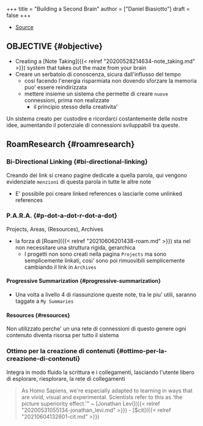 +++
title = "Building a Second Brain"
author = ["Daniel Biasiotto"]
draft = false
+++

-   [Source](https://www.reddit.com/r/RoamResearch/comments/eho7de/building_a_second_brain_in_roamand_why_you_might/)


## OBJECTIVE {#objective}

-   Creating a [Note Taking]({{< relref "20200528214634-note_taking.md" >}}) system that takes out the maze from your brain
-   Creare un serbatoio di conoscenza, sicura dall'influsso del tempo
    -   cosi facendo l'energia risparmiata non dovendo sforzare la memoria puo' essere reindirizzata
    -   mettere insieme un sistema che permette di creare `nuove` connessioni, prima non realizzate
        -   il principio stesso della creativita'

Un sistema creato per custodire e ricordarci costantemente delle nostre idee, aumentando il potenziale di connessioni sviluppabili tra queste.


## RoamResearch {#roamresearch}


### Bi-Directional Linking {#bi-directional-linking}

Creando dei link si creano pagine dedicate a quella parola, qui vengono evidenziate `menzioni` di questa parola in tutte le altre note

-   E' possibile poi creare linked references o lasciarle come unlinked references


### P.A.R.A. {#p-dot-a-dot-r-dot-a-dot}

Projects, Areas, (Resources), Archives

-   la forza di [Roam]({{< relref "20210606201438-roam.md" >}}) sta nel non necessitare una struttura rigida, gerarchica
    -   I progetti non sono creati nella pagina `Projects` ma sono semplicemente linkati, cosi' sono poi rimuovibili semplicemente cambiando il link in `Archives`


#### Progressive Summarization {#progressive-summarization}

-   Una volta a livello 4 di riassunzione queste note, tra le piu' utili, saranno taggate a `My Summaries`


#### Resources {#resources}

Non utilizzato perche' un una rete di connessioni di questo genere ogni contenuto diventa risorsa per tutto il sistema


### Ottimo per la creazione di contenuti {#ottimo-per-la-creazione-di-contenuti}

Integra in modo fluido la scrittura e i collegamenti, lasciando l'utente libero di esplorare, riesplorare, la rete di collegamenti

> As Homo Sapiens, we're especially adapted to learning in ways that are vivid, visual and experimental. Scientists refer to this as 'the picture superiority effect.'" ~ [Jonathan Levi]({{< relref "20200531055134-jonathan_levi.md" >}}) - [$cit]({{< relref "20210604132601-cit.md" >}})

